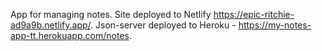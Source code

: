 App for managing notes. Site deployed to Netlify https://epic-ritchie-ad9a9b.netlify.app/. Json-server deployed to Heroku - https://my-notes-app-tt.herokuapp.com/notes.
